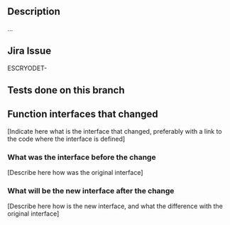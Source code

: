 ## Description

...

## Jira Issue

ESCRYODET-

## Tests done on this branch

## Function interfaces that changed

[Indicate here what is the interface that changed, preferably with a link to the code where the interface is defined]

### What was the interface before the change
[Describe here how was the original interface]

### What will be the new interface after the change
[Describe here how is the new interface, and what the difference with the original interface]
